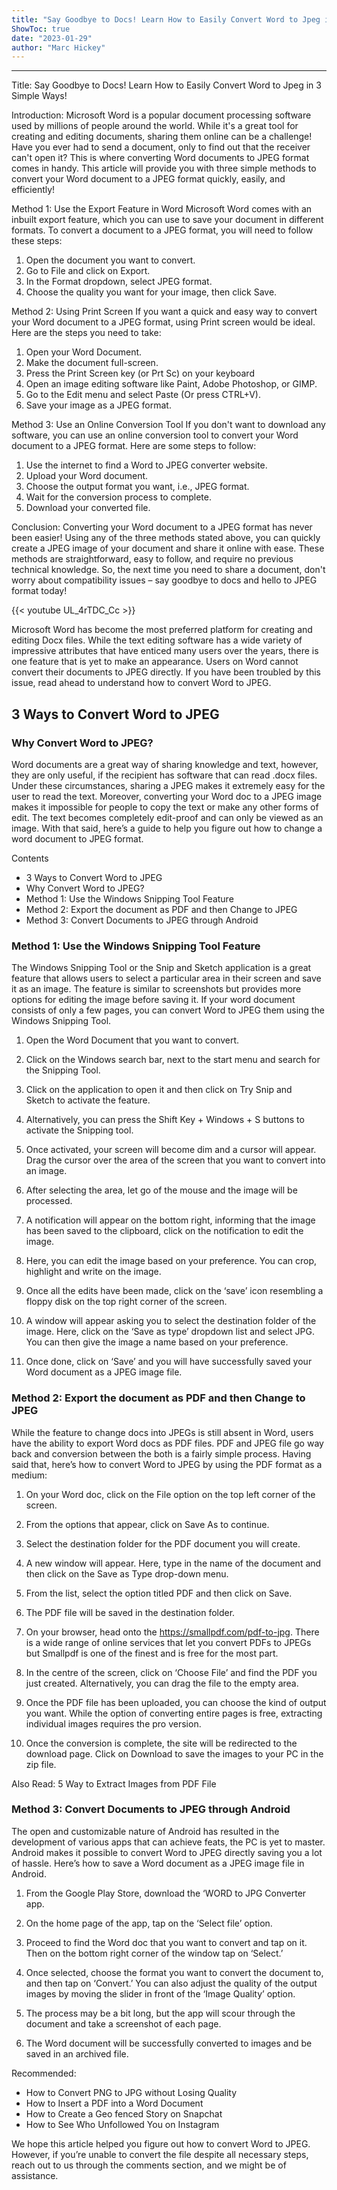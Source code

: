 ```yaml
---
title: "Say Goodbye to Docs! Learn How to Easily Convert Word to Jpeg in 3 Simple Ways!"
ShowToc: true 
date: "2023-01-29"
author: "Marc Hickey"
---
```

*****
Title: Say Goodbye to Docs! Learn How to Easily Convert Word to Jpeg in 3 Simple Ways!

Introduction:
Microsoft Word is a popular document processing software used by millions of people around the world. While it's a great tool for creating and editing documents, sharing them online can be a challenge! Have you ever had to send a document, only to find out that the receiver can't open it? This is where converting Word documents to JPEG format comes in handy. This article will provide you with three simple methods to convert your Word document to a JPEG format quickly, easily, and efficiently!

Method 1: Use the Export Feature in Word
Microsoft Word comes with an inbuilt export feature, which you can use to save your document in different formats. To convert a document to a JPEG format, you will need to follow these steps:

1. Open the document you want to convert.
2. Go to File and click on Export.
3. In the Format dropdown, select JPEG format.
4. Choose the quality you want for your image, then click Save.

Method 2: Using Print Screen
If you want a quick and easy way to convert your Word document to a JPEG format, using Print screen would be ideal. Here are the steps you need to take:

1. Open your Word Document.
2. Make the document full-screen.
3. Press the Print Screen key (or Prt Sc) on your keyboard
4. Open an image editing software like Paint, Adobe Photoshop, or GIMP.
5. Go to the Edit menu and select Paste (Or press CTRL+V).
6. Save your image as a JPEG format.

Method 3: Use an Online Conversion Tool
If you don't want to download any software, you can use an online conversion tool to convert your Word document to a JPEG format. Here are some steps to follow:

1. Use the internet to find a Word to JPEG converter website.
2. Upload your Word document.
3. Choose the output format you want, i.e., JPEG format.
4. Wait for the conversion process to complete.
5. Download your converted file.

Conclusion:
Converting your Word document to a JPEG format has never been easier! Using any of the three methods stated above, you can quickly create a JPEG image of your document and share it online with ease. These methods are straightforward, easy to follow, and require no previous technical knowledge. So, the next time you need to share a document, don't worry about compatibility issues – say goodbye to docs and hello to JPEG format today!

{{< youtube UL_4rTDC_Cc >}} 



Microsoft Word has become the most preferred platform for creating and editing Docx files. While the text editing software has a wide variety of impressive attributes that have enticed many users over the years, there is one feature that is yet to make an appearance. Users on Word cannot convert their documents to JPEG directly. If you have been troubled by this issue, read ahead to understand how to convert Word to JPEG.
 

 
##  3 Ways to Convert Word to JPEG
 
### Why Convert Word to JPEG?
 
Word documents are a great way of sharing knowledge and text, however, they are only useful, if the recipient has software that can read .docx files. Under these circumstances, sharing a JPEG makes it extremely easy for the user to read the text. Moreover, converting your Word doc to a JPEG image makes it impossible for people to copy the text or make any other forms of edit. The text becomes completely edit-proof and can only be viewed as an image. With that said, here’s a guide to help you figure out how to change a word document to JPEG format.
 
Contents
 
- 3 Ways to Convert Word to JPEG
 - Why Convert Word to JPEG?
 - Method 1: Use the Windows Snipping Tool Feature
 - Method 2: Export the document as PDF and then Change to JPEG
 - Method 3: Convert Documents to JPEG through Android

 
### Method 1: Use the Windows Snipping Tool Feature
 
The Windows Snipping Tool or the Snip and Sketch application is a great feature that allows users to select a particular area in their screen and save it as an image. The feature is similar to screenshots but provides more options for editing the image before saving it. If your word document consists of only a few pages, you can convert Word to JPEG them using the Windows Snipping Tool.
 
1. Open the Word Document that you want to convert.
 
2. Click on the Windows search bar, next to the start menu and search for the Snipping Tool.
 
3. Click on the application to open it and then click on Try Snip and Sketch to activate the feature.
 
4. Alternatively, you can press the Shift Key + Windows + S buttons to activate the Snipping tool.
 
5. Once activated, your screen will become dim and a cursor will appear. Drag the cursor over the area of the screen that you want to convert into an image.
 
6. After selecting the area, let go of the mouse and the image will be processed.
 
7. A notification will appear on the bottom right, informing that the image has been saved to the clipboard, click on the notification to edit the image.
 
8. Here, you can edit the image based on your preference. You can crop, highlight and write on the image.
 
9. Once all the edits have been made, click on the ‘save’ icon resembling a floppy disk on the top right corner of the screen.
 
10. A window will appear asking you to select the destination folder of the image. Here, click on the ‘Save as type’ dropdown list and select JPG. You can then give the image a name based on your preference.
 
11. Once done, click on ‘Save’ and you will have successfully saved your Word document as a JPEG image file.
 
### Method 2: Export the document as PDF and then Change to JPEG
 
While the feature to change docs into JPEGs is still absent in Word, users have the ability to export Word docs as PDF files. PDF and JPEG file go way back and conversion between the both is a fairly simple process. Having said that, here’s how to convert Word to JPEG by using the PDF format as a medium:
 
1. On your Word doc, click on the File option on the top left corner of the screen.
 
2. From the options that appear, click on Save As to continue.
 
3. Select the destination folder for the PDF document you will create.
 
4. A new window will appear. Here, type in the name of the document and then click on the Save as Type drop-down menu.
 
5. From the list, select the option titled PDF and then click on Save.
 
6. The PDF file will be saved in the destination folder.
 
7. On your browser, head onto the https://smallpdf.com/pdf-to-jpg. There is a wide range of online services that let you convert PDFs to JPEGs but Smallpdf is one of the finest and is free for the most part.
 
8. In the centre of the screen, click on ‘Choose File’ and find the PDF you just created. Alternatively, you can drag the file to the empty area.
 
9. Once the PDF file has been uploaded, you can choose the kind of output you want. While the option of converting entire pages is free, extracting individual images requires the pro version.
 
10. Once the conversion is complete, the site will be redirected to the download page. Click on Download to save the images to your PC in the zip file.
 
Also Read: 5 Way to Extract Images from PDF File
 
### Method 3: Convert Documents to JPEG through Android
 
The open and customizable nature of Android has resulted in the development of various apps that can achieve feats, the PC is yet to master. Android makes it possible to convert Word to JPEG directly saving you a lot of hassle. Here’s how to save a Word document as a JPEG image file in Android.
 
1. From the Google Play Store, download the ‘WORD to JPG Converter app.
 
2. On the home page of the app, tap on the ‘Select file’ option.
 
3. Proceed to find the Word doc that you want to convert and tap on it. Then on the bottom right corner of the window tap on ‘Select.’
 
4. Once selected, choose the format you want to convert the document to, and then tap on ‘Convert.’ You can also adjust the quality of the output images by moving the slider in front of the ‘Image Quality’ option.
 
5. The process may be a bit long, but the app will scour through the document and take a screenshot of each page.
 
6. The Word document will be successfully converted to images and be saved in an archived file.
 
Recommended: 
 
- How to Convert PNG to JPG without Losing Quality
 - How to Insert a PDF into a Word Document
 - How to Create a Geo fenced Story on Snapchat
 - How to See Who Unfollowed You on Instagram

 
We hope this article helped you figure out how to convert Word to JPEG. However, if you’re unable to convert the file despite all necessary steps, reach out to us through the comments section, and we might be of assistance.




